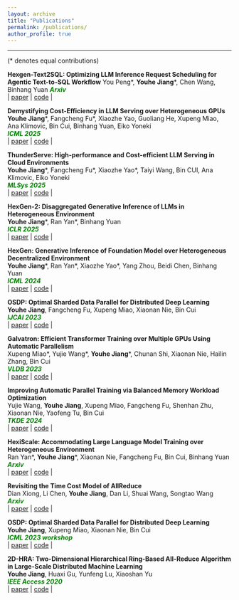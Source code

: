 ```yaml
---
layout: archive
title: "Publications"
permalink: /publications/
author_profile: true
---
```


---
(* denotes equal contributions)  

**Hexgen-Text2SQL: Optimizing LLM Inference Request Scheduling for Agentic Text-to-SQL Workflow**
You Peng\*, **Youhe Jiang**\*, Chen Wang, Binhang Yuan 
<span style="color:green; font-style:italic">**Arxiv**</span>   
| [paper]()
| [code]() |

**Demystifying Cost-Efficiency in LLM Serving over Heterogeneous GPUs**  
**Youhe Jiang**\*, Fangcheng Fu\*, Xiaozhe Yao, Guoliang He, Xupeng Miao, Ana Klimovic, Bin Cui, Binhang Yuan, Eiko Yoneki  
<span style="color:green; font-style:italic">**ICML 2025**</span>   
| [paper]()
| [code]() |

**ThunderServe: High-performance and Cost-efficient LLM Serving in Cloud Environments**  
**Youhe Jiang**\*, Fangcheng Fu\*, Xiaozhe Yao\*, Taiyi Wang, Bin CUI, Ana Klimovic, Eiko Yoneki  
<span style="color:green; font-style:italic">**MLSys 2025**</span>   
| [paper]()
| [code]() |

**HexGen-2: Disaggregated Generative Inference of LLMs in Heterogeneous Environment**  
**Youhe Jiang**\*, Ran Yan\*, Binhang Yuan  
<span style="color:green; font-style:italic">**ICLR 2025**</span>   
| [paper]()
| [code]() |

**HexGen: Generative Inference of Foundation Model over Heterogeneous Decentralized Environment**  
**Youhe Jiang**\*, Ran Yan\*, Xiaozhe Yao\*, Yang Zhou, Beidi Chen, Binhang Yuan   
<span style="color:green; font-style:italic">**ICML 2024**</span>   
| [paper](https://arxiv.org/pdf/2311.11514.pdf)
| [code](https://github.com/Relaxed-System-Lab/HexGen/tree/main) |

**OSDP: Optimal Sharded Data Parallel for Distributed Deep Learning**  
**Youhe Jiang**, Fangcheng Fu, Xupeng Miao, Xiaonan Nie, Bin Cui  
<span style="color:green; font-style:italic">**IJCAI 2023**</span>  
| [paper](https://arxiv.org/pdf/2209.13258.pdf)
| [code](https://github.com/Youhe-Jiang/IJCAI2023-OptimalShardedDataParallel) |

**Galvatron: Efficient Transformer Training over Multiple GPUs Using Automatic Parallelism**  
Xupeng Miao\*, Yujie Wang\*, **Youhe Jiang**\*, Chunan Shi, Xiaonan Nie, Hailin Zhang, Bin Cui    
<span style="color:green; font-style:italic">**VLDB 2023**</span>  
| [paper](https://arxiv.org/pdf/2211.13878.pdf)
| [code](https://github.com/PKU-DAIR/Hetu/tree/main/tools/Galvatron) |

**Improving Automatic Parallel Training via Balanced Memory Workload Optimization**  
Yujie Wang, **Youhe Jiang**, Xupeng Miao, Fangcheng Fu, Shenhan Zhu, Xiaonan Nie, Yaofeng Tu, Bin Cui    
<span style="color:green; font-style:italic">**TKDE 2024**</span>   
| [paper](https://arxiv.org/pdf/2307.02031.pdf)
| [code](https://github.com/PKU-DAIR/Hetu/tree/main/tools/Galvatron) |

**HexiScale: Accommodating Large Language Model Training over Heterogeneous Environment**  
Ran Yan\*, **Youhe Jiang**\*, Xiaonan Nie, Fangcheng Fu, Bin Cui, Binhang Yuan   
<span style="color:green; font-style:italic">**Arxiv**</span>   
| [paper]()
| [code]() |

**Revisiting the Time Cost Model of AllReduce**  
Dian Xiong, Li Chen, **Youhe Jiang**, Dan Li, Shuai Wang, Songtao Wang  
<span style="color:green; font-style:italic">**Arxiv**</span>   
| [paper](https://arxiv.org/pdf/2409.04202)
| [code]() |

**OSDP: Optimal Sharded Data Parallel for Distributed Deep Learning**  
**Youhe Jiang**, Xupeng Miao, Xiaonan Nie, Bin Cui   
<span style="color:green; font-style:italic">**ICML 2023 workshop**</span>    
| [paper](https://www.dropbox.com/s/07lpaf4pdf7pza0/ICML_Workshop_Camera-ready.pdf?dl=0)
| [code](https://github.com/Youhe-Jiang/IJCAI2023-OptimalShardedDataParallel) |

**2D-HRA: Two-Dimensional Hierarchical Ring-Based All-Reduce Algorithm in Large-Scale Distributed Machine Learning**  
**Youhe Jiang**, Huaxi Gu, Yunfeng Lu, Xiaoshan Yu  
<span style="color:green; font-style:italic">**IEEE Access 2020**</span>  
| [paper](https://ieeexplore.ieee.org/stamp/stamp.jsp?tp=&arnumber=9211480)
| [code]() |
